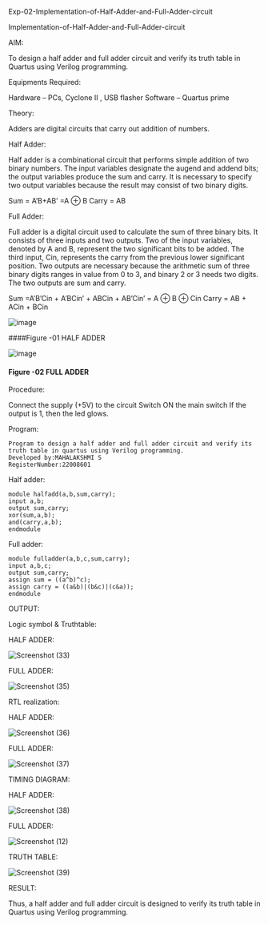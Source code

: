 Exp-02-Implementation-of-Half-Adder-and-Full-Adder-circuit

Implementation-of-Half-Adder-and-Full-Adder-circuit

AIM:

To design a half adder and full adder circuit and verify its truth table in Quartus using Verilog programming.

Equipments Required:

Hardware – PCs, Cyclone II , USB flasher Software – Quartus prime
   
Theory:

Adders are digital circuits that carry out addition of numbers.

Half Adder:

Half adder is a combinational circuit that performs simple addition of two binary numbers. The input variables designate the augend and addend bits; the output variables produce the sum and carry. It is necessary to specify two output variables because the result may consist of two binary digits.

Sum = A’B+AB’ =A ⊕ B Carry = AB

Full Adder:

Full adder is a digital circuit used to calculate the sum of three binary bits. It consists of three inputs and two outputs. Two of the input variables, denoted by A and B, represent the two significant bits to be added. The third input, Cin, represents the carry from the previous lower significant position. Two outputs are necessary because the arithmetic sum of three binary digits ranges in value from 0 to 3, and binary 2 or 3 needs two digits. The two outputs are sum and carry.

Sum =A’B’Cin + A’BCin’ + ABCin + AB’Cin’ = A ⊕ B ⊕ Cin Carry = AB + ACin + BCin

 ![image](https://user-images.githubusercontent.com/36288975/163552156-a13e5a56-c638-4110-97d9-8896907c8d25.png)
 
####Figure -01 HALF ADDER 


![image](https://user-images.githubusercontent.com/36288975/163552057-b3547877-6d07-45b4-b7e0-bcfebfad9e1d.png)

#### Figure -02 FULL ADDER 

Procedure:

Connect the supply (+5V) to the circuit
Switch ON the main switch
If the output is 1, then the led glows.



Program:

    Program to design a half adder and full adder circuit and verify its truth table in quartus using Verilog programming.
    Developed by:MAHALAKSHMI S
    RegisterNumber:22008601


Half adder:

    module halfadd(a,b,sum,carry);
    input a,b;
    output sum,carry;
    xor(sum,a,b);
    and(carry,a,b);
    endmodule

Full adder:

    module fulladder(a,b,c,sum,carry);
    input a,b,c;
    output sum,carry;
    assign sum = ((a^b)^c);
    assign carry = ((a&b)|(b&c)|(c&a));
    endmodule

OUTPUT:

Logic symbol & Truthtable:

HALF ADDER:

![Screenshot (33)](https://user-images.githubusercontent.com/122199968/212870671-22def116-4573-4ebe-b055-c0db72c05f55.png)


FULL ADDER:

![Screenshot (35)](https://user-images.githubusercontent.com/122199968/212871394-45d369db-b012-40d4-b8e7-3f4016c91324.png)

RTL realization:

HALF ADDER:

![Screenshot (36)](https://user-images.githubusercontent.com/122199968/212871692-6e97dd93-618d-4f6f-8b56-541f76c4c2ce.png)

FULL ADDER:

![Screenshot (37)](https://user-images.githubusercontent.com/122199968/212871937-a21d1f9d-cddf-46d4-9e90-bfe498712f98.png)

TIMING DIAGRAM:

HALF ADDER:

![Screenshot (38)](https://user-images.githubusercontent.com/122199968/212872254-ba36b6fb-ed69-479c-aa50-2bde5280c1cc.png)

FULL ADDER:

![Screenshot (12)](https://user-images.githubusercontent.com/122199968/212872557-600dea36-5664-4f00-be96-4caf59c4217a.png)

TRUTH TABLE:

![Screenshot (39)](https://user-images.githubusercontent.com/122199968/212872890-ee84e3eb-728d-49cb-b114-fd25562f6f7b.png)

RESULT:

Thus, a half adder and full adder circuit is designed to verify its truth table in Quartus using Verilog programming.
